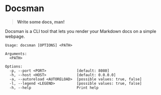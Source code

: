 # Docsman

> __Write some docs, man!__

Docsman is a CLI tool that lets you render your Markdown docs on a simple webpage.

```
Usage: docsman [OPTIONS] <PATH>

Arguments:
  <PATH>  

Options:
  -p, --port <PORT>              [default: 8080]
  -h, --host <HOST>              [default: 0.0.0.0]
  -a, --autoreload <AUTORELOAD>  [possible values: true, false]
  -l, --legend <LEGEND>          [possible values: true, false]
  -h, --help                     Print help
```